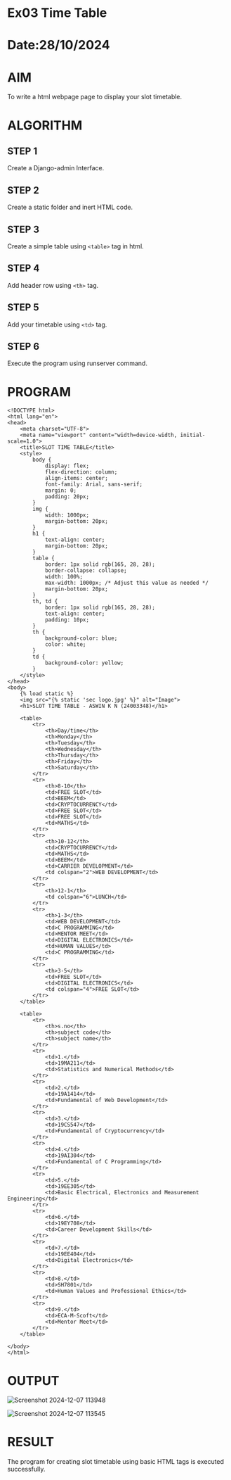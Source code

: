 # Ex03 Time Table
# Date:28/10/2024
# AIM
To write a html webpage page to display your slot timetable.

# ALGORITHM
## STEP 1
Create a Django-admin Interface.

## STEP 2
Create a static folder and inert HTML code.

## STEP 3
Create a simple table using `<table>` tag in html.

## STEP 4
Add header row using `<th>` tag.

## STEP 5
Add your timetable using `<td>` tag.

## STEP 6
Execute the program using runserver command.

# PROGRAM
```
<!DOCTYPE html>
<html lang="en">
<head>
    <meta charset="UTF-8">
    <meta name="viewport" content="width=device-width, initial-scale=1.0">
    <title>SLOT TIME TABLE</title>
    <style>
        body {
            display: flex;
            flex-direction: column;
            align-items: center;
            font-family: Arial, sans-serif;
            margin: 0;
            padding: 20px;
        }
        img {
            width: 1000px;
            margin-bottom: 20px;
        }
        h1 {
            text-align: center;
            margin-bottom: 20px;
        }
        table {
            border: 1px solid rgb(165, 28, 28);
            border-collapse: collapse;
            width: 100%;
            max-width: 1000px; /* Adjust this value as needed */
            margin-bottom: 20px;
        }
        th, td {
            border: 1px solid rgb(165, 28, 28);
            text-align: center;
            padding: 10px;
        }
        th {
            background-color: blue;
            color: white;
        }
        td {
            background-color: yellow;
        }
    </style>
</head>
<body>
    {% load static %}
    <img src="{% static 'sec logo.jpg' %}" alt="Image">
    <h1>SLOT TIME TABLE - ASWIN K N (24003348)</h1>

    <table>
        <tr>
            <th>Day/time</th>
            <th>Monday</th>
            <th>Tuesday</th>
            <th>Wednesday</th>
            <th>Thursday</th>
            <th>Friday</th>
            <th>Saturday</th>
        </tr>
        <tr>
            <th>8-10</th>
            <td>FREE SLOT</td>
            <td>BEEM</td>
            <td>CRYPTOCURRENCY</td>
            <td>FREE SLOT</td>
            <td>FREE SLOT</td>
            <td>MATHS</td>
        </tr>
        <tr>
            <th>10-12</th>
            <td>CRYPTOCURRENCY</td>
            <td>MATHS</td>
            <td>BEEM</td>
            <td>CARRIER DEVELOPMENT</td>
            <td colspan="2">WEB DEVELOPMENT</td>
        </tr>
        <tr>
            <th>12-1</th>
            <td colspan="6">LUNCH</td>
        </tr>
        <tr>
            <th>1-3</th>
            <td>WEB DEVELOPMENT</td>
            <td>C PROGRAMMING</td>
            <td>MENTOR MEET</td>
            <td>DIGITAL ELECTRONICS</td>
            <td>HUMAN VALUES</td>
            <td>C PROGRAMMING</td>
        </tr>
        <tr>
            <th>3-5</th>
            <td>FREE SLOT</td>
            <td>DIGITAL ELECTRONICS</td>
            <td colspan="4">FREE SLOT</td>
        </tr>
    </table>

    <table>
        <tr>
            <th>s.no</th>
            <th>subject code</th>
            <th>subject name</th>
        </tr>
        <tr>
            <td>1.</td>
            <td>19MA211</td>
            <td>Statistics and Numerical Methods</td>
        </tr>
        <tr>
            <td>2.</td>
            <td>19A1414</td>
            <td>Fundamental of Web Development</td>
        </tr>
        <tr>
            <td>3.</td>
            <td>19CS547</td>
            <td>Fundamental of Cryptocurrency</td>
        </tr>
        <tr>
            <td>4.</td>
            <td>19AI304</td>
            <td>Fundamental of C Programming</td>
        </tr>
        <tr>
            <td>5.</td>
            <td>19EE305</td>
            <td>Basic Electrical, Electronics and Measurement Engineering</td>
        </tr>
        <tr>
            <td>6.</td>
            <td>19EY708</td>
            <td>Career Development Skills</td>
        </tr>
        <tr>
            <td>7.</td>
            <td>19EE404</td>
            <td>Digital Electronics</td>
        </tr>
        <tr>
            <td>8.</td>
            <td>SH7801</td>
            <td>Human Values and Professional Ethics</td>
        </tr>
        <tr>
            <td>9.</td>
            <td>ECA-M-Scoft</td>
            <td>Mentor Meet</td>
        </tr>
    </table>

</body>
</html>
```
# OUTPUT
![Screenshot 2024-12-07 113948](https://github.com/user-attachments/assets/d62e8243-6dc6-4b0b-b3da-adb8cf9ae212)

![Screenshot 2024-12-07 113545](https://github.com/user-attachments/assets/33a24f6c-7ac9-42dd-9b19-16b5c700842b)


# RESULT
The program for creating slot timetable using basic HTML tags is executed successfully.
